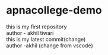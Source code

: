 # apnacollege-demo
this is my first repository
<br>
author - akhil tiwari
<br>
this is my latest commit(change)
<br>
author -akhil (change from vscode)